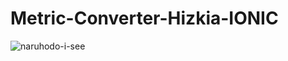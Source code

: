 <h1>Metric-Converter-Hizkia-IONIC</h1>

![naruhodo-i-see](https://github.com/user-attachments/assets/55a398b5-c563-4b1d-b4a1-1cf364850db8)
